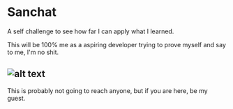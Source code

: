 #   Sanchat

A self challenge to see how far I can apply what I learned.

This will be 100% me as a aspiring developer trying to prove myself and say to me, I'm no shit.



![alt text](http://github.com/sanchezzjf/sanchat/blob/main/.img/thanks.jpeg)
---

This is probably not going to reach anyone, but if you are here, be my guest.